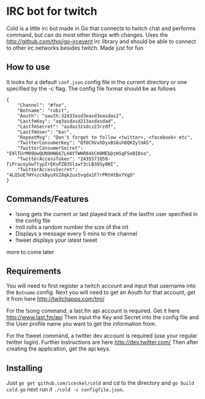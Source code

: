 # IRC bot for twitch
Cold is a little irc bot made in Go that connects to twitch chat and performs command, but can do most other things
with changes. Uses the http://github.com/thoj/go-ircevent irc library and should be able to connect
to other irc networks besides twitch. Made just for fun

## How to use
It looks for a default `conf.json` config file in the current directory or one specified by the -c flag. The config file
format should be as follows

```
{
	"Channel": "#foo",
	"Botname": "robit",
	"Aouth": "oauth:32433asd3easd3easdas2",
	"LastfmKey": "aq3asdasd213asdasdad",
	"LastfmSecret": "asdas3zsdcz23rzdf",
	"LastfmUser": "bar",
	"RepeatMsg": "Don't forget to follow <twitter>, <facebook> etc",
	"TwitterConsumerKey": "QfOChVxhDyxBS8uh0QK2ylHA5",
	"TwitterConsumerSecret": "E9lTUrM09UwQUN9HN667LHAYTWHR04kCH8MEbDzHSqFSe0I8so",
	"TwitterAccessToken": "2435571859-fiPracoyGwTtypIrEKxPZ035lzwf3cLB3QSy8NI",
	"TwitterAccessSecret": "4LQSoE7HYvzckByuXV28qk2uxSvqda1F7rPRtHtBxYVgD"	
}
```
## Commands/Features
- !song gets the current or last played track of the lastfm user specified in the config file
- !roll rolls a random number the size of the int
- Displays a message every 5 mins to the channel
- !tweet displays your latest tweet

more to come later

## Requirements
You will need to first register a twitch account and input that username into the ``Botname``
config. Next you will need to get an Aouth for that account, get it from here http://twitchapps.com/tmi/

For the !song command, a last.fm api account is required. Get it here http://www.last.fm/api
Then input the Key and Secret into the config file and the User profile name you want to get
the information from.

For the !tweet command, a twitter dev account is required (use your regular twitter login). Further instructions are here http://dev.twitter.com/
Then after creating the application, get the api keys. 

## Installing
Just `go get github.com/iceskel/cold` and cd to the directory and `go build cold.go`
next run it `./cold -c configfile.json`. 

